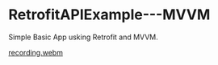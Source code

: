 # RetrofitAPIExample---MVVM

 Simple Basic App usking Retrofit and MVVM.



[recording.webm](https://user-images.githubusercontent.com/47216278/229354434-d7a6aa4f-5e56-478b-a1fb-b69f271bca51.webm)

